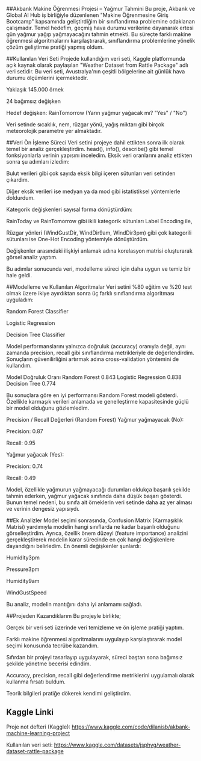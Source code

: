 ##Akbank Makine Öğrenmesi Projesi – Yağmur Tahmini
Bu proje, Akbank ve Global AI Hub iş birliğiyle düzenlenen "Makine Öğrenmesine Giriş Bootcamp" kapsamında geliştirdiğim bir sınıflandırma problemine odaklanan çalışmadır. Temel hedefim, geçmiş hava durumu verilerine dayanarak ertesi gün yağmur yağıp yağmayacağını tahmin etmekti. Bu süreçte farklı makine öğrenmesi algoritmalarını karşılaştırarak, sınıflandırma problemlerine yönelik çözüm geliştirme pratiği yapmış oldum.

##Kullanılan Veri Seti
Projede kullandığım veri seti, Kaggle platformunda açık kaynak olarak paylaşılan "Weather Dataset from Rattle Package" adlı veri setidir. Bu veri seti, Avustralya'nın çeşitli bölgelerine ait günlük hava durumu ölçümlerini içermektedir.

Yaklaşık 145.000 örnek

24 bağımsız değişken

Hedef değişken: RainTomorrow (Yarın yağmur yağacak mı? "Yes" / "No")

Veri setinde sıcaklık, nem, rüzgar yönü, yağış miktarı gibi birçok meteorolojik parametre yer almaktadır.

##Veri Ön İşleme Süreci
Veri setini projeye dahil ettikten sonra ilk olarak temel bir analiz gerçekleştirdim. head(), info(), describe() gibi temel fonksiyonlarla verinin yapısını inceledim. Eksik veri oranlarını analiz ettikten sonra şu adımları izledim:

Bulut verileri gibi çok sayıda eksik bilgi içeren sütunları veri setinden çıkardım.

Diğer eksik verileri ise medyan ya da mod gibi istatistiksel yöntemlerle doldurdum.

Kategorik değişkenleri sayısal forma dönüştürdüm:

RainToday ve RainTomorrow gibi ikili kategorik sütunları Label Encoding ile,

Rüzgar yönleri (WindGustDir, WindDir9am, WindDir3pm) gibi çok kategorili sütunları ise One-Hot Encoding yöntemiyle dönüştürdüm.

Değişkenler arasındaki ilişkiyi anlamak adına korelasyon matrisi oluşturarak görsel analiz yaptım.

Bu adımlar sonucunda veri, modelleme süreci için daha uygun ve temiz bir hale geldi.

##Modelleme ve Kullanılan Algoritmalar
Veri setini %80 eğitim ve %20 test olmak üzere ikiye ayırdıktan sonra üç farklı sınıflandırma algoritması uyguladım:

Random Forest Classifier

Logistic Regression

Decision Tree Classifier

Model performanslarını yalnızca doğruluk (accuracy) oranıyla değil, aynı zamanda precision, recall gibi sınıflandırma metrikleriyle de değerlendirdim. Sonuçların güvenilirliğini artırmak adına cross-validation yöntemini de kullandım.

Model	Doğruluk Oranı
Random Forest	0.843
Logistic Regression	0.838
Decision Tree	0.774

Bu sonuçlara göre en iyi performansı Random Forest modeli gösterdi. Özellikle karmaşık verileri anlamada ve genelleştirme kapasitesinde güçlü bir model olduğunu gözlemledim.

Precision / Recall Değerleri (Random Forest)
Yağmur yağmayacak (No):

Precision: 0.87

Recall: 0.95

Yağmur yağacak (Yes):

Precision: 0.74

Recall: 0.49

Model, özellikle yağmurun yağmayacağı durumları oldukça başarılı şekilde tahmin ederken, yağmur yağacak sınıfında daha düşük başarı gösterdi. Bunun temel nedeni, bu sınıfa ait örneklerin veri setinde daha az yer alması ve verinin dengesiz yapısıydı.

##Ek Analizler
Model seçimi sonrasında, Confusion Matrix (Karmaşıklık Matrisi) yardımıyla modelin hangi sınıflarda ne kadar başarılı olduğunu görselleştirdim. Ayrıca, özellik önem düzeyi (feature importance) analizini gerçekleştirerek modelin karar sürecinde en çok hangi değişkenlere dayandığını belirledim. En önemli değişkenler şunlardı:

Humidity3pm

Pressure3pm

Humidity9am

WindGustSpeed

Bu analiz, modelin mantığını daha iyi anlamamı sağladı.

##Projeden Kazandıklarım
Bu projeyle birlikte;

Gerçek bir veri seti üzerinde veri temizleme ve ön işleme pratiği yaptım.

Farklı makine öğrenmesi algoritmalarını uygulayıp karşılaştırarak model seçimi konusunda tecrübe kazandım.

Sıfırdan bir projeyi tasarlayıp uygulayarak, süreci baştan sona bağımsız şekilde yönetme becerisi edindim.

Accuracy, precision, recall gibi değerlendirme metriklerini uygulamalı olarak kullanma fırsatı buldum.

Teorik bilgileri pratiğe dökerek kendimi geliştirdim.

## Kaggle Linki
Proje not defteri (Kaggle):
https://www.kaggle.com/code/dilanisb/akbank-machine-learning-project

Kullanılan veri seti:
https://www.kaggle.com/datasets/jsphyg/weather-dataset-rattle-package

